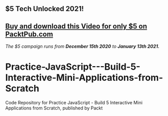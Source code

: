 ## $5 Tech Unlocked 2021!
[Buy and download this Video for only $5 on PacktPub.com](https://www.packtpub.com/product/practice-javascript-build-5-interactive-mini-applications-from-scratch-video/9781838822446)
-----
*The $5 campaign         runs from __December 15th 2020__ to __January 13th 2021.__*

# Practice-JavaScript---Build-5-Interactive-Mini-Applications-from-Scratch
Code Repository for Practice JavaScript - Build 5 Interactive Mini Applications from Scratch, published by Packt
